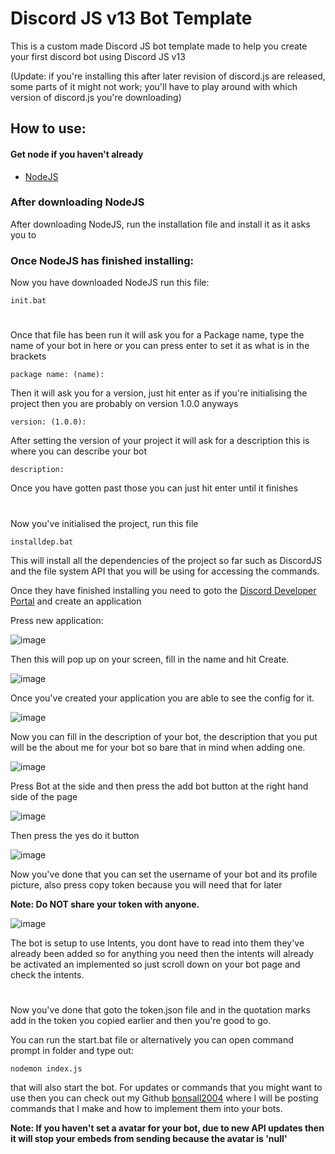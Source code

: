 
# Discord JS v13 Bot Template

This is a custom made Discord JS bot template made to help you create your first discord bot using Discord JS v13

(Update: if you're installing this after later revision of discord.js are released, some parts of it might not work; you'll have to play around with which version of discord.js you're downloading)

## How to use:

#### Get node if you haven't already



- [NodeJS](https://bulldogjob.com/news/449-how-to-write-a-good-readme-for-your-github-project)

### After downloading NodeJS

After downloading NodeJS, run the installation file and install it as it asks you to

### Once NodeJS has finished installing:
Now you have downloaded NodeJS run this file:
```
init.bat
```
#
Once that file has been run it will ask you for a Package name, type the name of your bot in here or you can press enter to set it as what is in the brackets
```
package name: (name):
```

Then it will ask you for a version, just hit enter as if you're initialising the project then you are probably on version 1.0.0 anyways
```
version: (1.0.0):
```
After setting the version of your project it will ask for a description this is where you can describe your bot

```
description:
```
Once you have gotten past those you can just hit enter until it finishes
#
Now you've initialised the project, run this file
```
installdep.bat
```
This will install all the dependencies of the project so far such as DiscordJS and the file system API that you will be using for accessing the commands.

Once they have finished installing you need to goto the [Discord Developer Portal](https://www.discord.com/developers/applications) and create an application

Press new application: 

![image](https://i.ibb.co/K74dyXR/create-application.png)

Then this will pop up on your screen, fill in the name and hit Create.

![image](https://i.ibb.co/VLqnBSQ/new-application.png)

Once you've created your application you are able to see the config for it. 

![image](https://i.ibb.co/jvZ5ZD0/controlpanel.png)

Now you can fill in the description of your bot, the description that you put will be the about me for your bot so bare that in mind when adding one.

![image](https://i.ibb.co/gv7k58X/bot.png)

Press Bot at the side and then press the add bot button at the right hand side of the page

![image](https://i.ibb.co/Rh80CBv/yes-do-it.png)

Then press the yes do it button

![image](https://i.ibb.co/y8b0DtT/copy-token.png)


Now you've done that you can set the username of your bot and its profile picture, also press copy token because you will need that for later

**Note: Do __NOT__ share your token with anyone.**

![image](https://i.ibb.co/kqMbx4r/intents.png) 

The bot is setup to use Intents, you dont have to read into them they've already been added so for anything you need then the intents will already be activated an implemented so just scroll down on your bot page and check the intents.

#

Now you've done that goto the token.json file and in the quotation marks add in the token you copied earlier and then you're good to go.

You can run the start.bat file or alternatively you can open command prompt in folder and type out:
```
nodemon index.js 
```
that will also start the bot. For updates or commands that you might want to use then you can check out my Github [bonsall2004](https://www.github.com/bonsall2004) where I will be posting commands that I make and how to implement them into your bots.

**Note: If you haven't set a avatar for your bot, due to new API updates then it will stop your embeds from sending because the avatar is 'null'**


